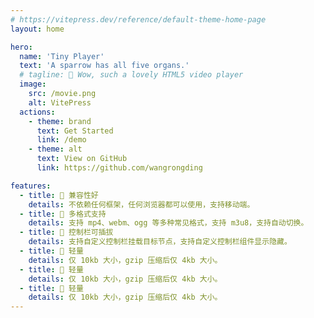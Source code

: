 ```yaml
---
# https://vitepress.dev/reference/default-theme-home-page
layout: home

hero:
  name: 'Tiny Player'
  text: 'A sparrow has all five organs.'
  # tagline: 🦄 Wow, such a lovely HTML5 video player
  image:
    src: /movie.png
    alt: VitePress
  actions:
    - theme: brand
      text: Get Started
      link: /demo
    - theme: alt
      text: View on GitHub
      link: https://github.com/wangrongding

features:
  - title: 🧩 兼容性好
    details: 不依赖任何框架，任何浏览器都可以使用，支持移动端。
  - title: 🌸 多格式支持
    details: 支持 mp4、webm、ogg 等多种常见格式，支持 m3u8，支持自动切换。
  - title: 🌟 控制栏可插拔
    details: 支持自定义控制栏挂载目标节点，支持自定义控制栏组件显示隐藏。
  - title: 🎨 轻量
    details: 仅 10kb 大小，gzip 压缩后仅 4kb 大小。
  - title: 🎨 轻量
    details: 仅 10kb 大小，gzip 压缩后仅 4kb 大小。
  - title: 🎨 轻量
    details: 仅 10kb 大小，gzip 压缩后仅 4kb 大小。
---
```

